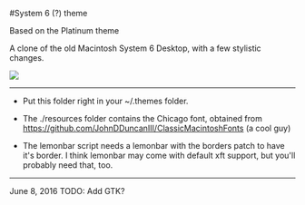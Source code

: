 #System 6 (?) theme

Based on the Platinum theme

A clone of the old Macintosh System 6 Desktop, with a few stylistic changes.

<img src=https://i.imgur.com/JcGLhQv.png>

---------

- Put this folder right in your ~/.themes folder.

- The ./resources folder contains the Chicago font, obtained from https://github.com/JohnDDuncanIII/ClassicMacintoshFonts (a cool guy)

- The lemonbar script needs a lemonbar with the borders patch to have it's border. I think lemonbar may come with default xft support, but you'll probably need that, too.

---------

June 8, 2016
TODO: Add GTK?
 
